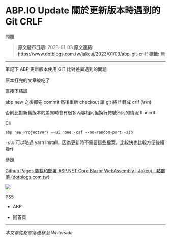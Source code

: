 # ABP.IO Update 關於更新版本時遇到的 Git CRLF 
 問題

> **原文發布日期:** 2023-01-03
> **原文連結:** https://www.dotblogs.com.tw/jakeuj/2023/01/03/abp-git-cr-lf
> **標籤:** 無

---

筆記下 ABP 更新版本使用 GIT 比對差異遇到的問題

原本打完的文章被吃了

直接下結論

abp new 之後都先 commit 然後重新 checkout 讓 git 將 lf 轉成 crlf (\r\n)

否則比對新舊版本的差異時會有很多內容相同但換行符號不同的情況 lf ≠ crlf

Cli

`abp new ProjectVer7 --ui none -csf --no-random-port -sib`

`-slb` 可以略過 yarn install，因為更新時不需要這些檔案，比較快也比較方便後續操作

參照

[Github Pages 裝載和部署 ASP.NET Core Blazor WebAssembly | Jakeuj - 點部落 (dotblogs.com.tw)](https://www.dotblogs.com.tw/jakeuj/2021/04/09/BlazorWebAssemblyGithubPages)

![](https://card.psnprofiles.com/1/jakeuj.png)

PS5

* ABP

* 回首頁

---

*本文章從點部落遷移至 Writerside*

